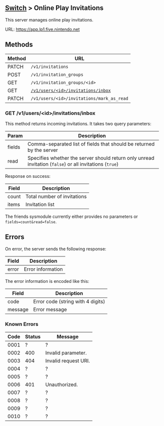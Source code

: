 [Switch](Server-List#switch) > Online Play Invitations
---

This server manages online play invitations.

URL: https://app.lp1.five.nintendo.net

## Methods

| Method | URL |
| --- | --- |
| PATCH | `/v1/invitations` |
| POST | `/v1/invitation_groups` |
| GET | `/v1/invitation_groups/<id>` |
| GET | [`/v1/users/<id>/invitations/inbox`](#get-v1usersidinvitationsinbox) |
| PATCH | `/v1/users/<id>/invitations/mark_as_read` |

### GET /v1/users/&lt;id&gt;/invitations/inbox
This method returns incoming invitations. It takes two query parameters:

| Param | Description |
| --- | --- |
| fields | Comma-separated list of fields that should be returned by the server |
| read | Specifies whether the server should return only unread invitation (`false`) or all invitations (`true`) |

Response on success:

| Field | Description |
| --- | --- |
| count | Total number of invitations |
| items | Invitation list |

The friends sysmodule currently either provides no parameters or `fields=count&read=false`.

## Errors
On error, the server sends the following response:

| Field | Description |
| --- | --- |
| error | Error information |

The error information is encoded like this:

| Field | Description |
| --- | --- |
| code | Error code (string with 4 digits) |
| message | Error message |

### Known Errors
| Code | Status | Message |
| --- | --- | --- |
| 0001 | ? | ? |
| 0002 | 400 | Invalid parameter. |
| 0003 | 404 | Invalid request URI. |
| 0004 | ? | ? |
| 0005 | ? | ? |
| 0006 | 401 | Unauthorized. |
| 0007 | ? | ? |
| 0008 | ? | ? |
| 0009 | ? | ? |
| 0010 | ? | ? |
